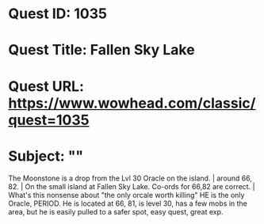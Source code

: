 # Quest ID: 1035
# Quest Title: Fallen Sky Lake
# Quest URL: https://www.wowhead.com/classic/quest=1035
# Subject: "<Blank>"
The Moonstone is a drop from the Lvl 30 Oracle on the island. | around 66, 82. | On the small island at Fallen Sky Lake. Co-ords for 66,82 are correct. | What's this nonsense about "the only orcale worth killing" HE is the only Oracle, PERIOD.
He is located at 66, 81, is level 30, has a few mobs in the area, but he is easily pulled to a safer spot, easy quest, great exp.